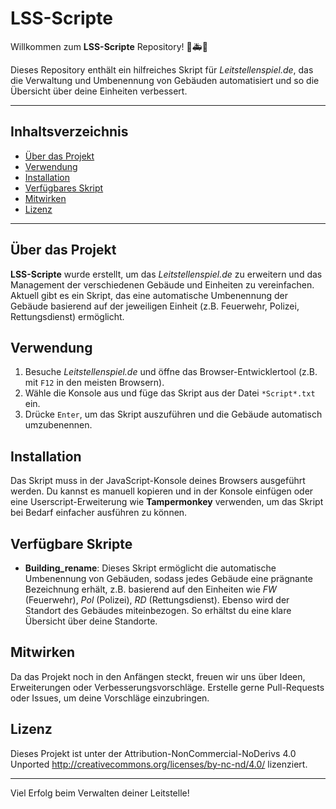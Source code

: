 # LSS-Scripte

Willkommen zum **LSS-Scripte** Repository! 🚒🚑🚓

Dieses Repository enthält ein hilfreiches Skript für *Leitstellenspiel.de*, das die Verwaltung und Umbenennung von Gebäuden automatisiert und so die Übersicht über deine Einheiten verbessert.

---

## Inhaltsverzeichnis

- [Über das Projekt](#über-das-projekt)
- [Verwendung](#verwendung)
- [Installation](#installation)
- [Verfügbares Skript](#verfügbares-skript)
- [Mitwirken](#mitwirken)
- [Lizenz](#lizenz)

---

## Über das Projekt

**LSS-Scripte** wurde erstellt, um das *Leitstellenspiel.de* zu erweitern und das Management der verschiedenen Gebäude und Einheiten zu vereinfachen. Aktuell gibt es ein Skript, das eine automatische Umbenennung der Gebäude basierend auf der jeweiligen Einheit (z.B. Feuerwehr, Polizei, Rettungsdienst) ermöglicht.

## Verwendung

1. Besuche *Leitstellenspiel.de* und öffne das Browser-Entwicklertool (z.B. mit `F12` in den meisten Browsern).
2. Wähle die Konsole aus und füge das Skript aus der Datei `*Script*.txt` ein.
3. Drücke `Enter`, um das Skript auszuführen und die Gebäude automatisch umzubenennen.

## Installation

Das Skript muss in der JavaScript-Konsole deines Browsers ausgeführt werden. Du kannst es manuell kopieren und in der Konsole einfügen oder eine Userscript-Erweiterung wie **Tampermonkey** verwenden, um das Skript bei Bedarf einfacher ausführen zu können.

## Verfügbare Skripte

- **Building_rename**: Dieses Skript ermöglicht die automatische Umbenennung von Gebäuden, sodass jedes Gebäude eine prägnante Bezeichnung erhält, z.B. basierend auf den Einheiten wie *FW* (Feuerwehr), *Pol* (Polizei), *RD* (Rettungsdienst). Ebenso wird der Standort des Gebäudes miteinbezogen. So erhältst du eine klare Übersicht über deine Standorte.

## Mitwirken

Da das Projekt noch in den Anfängen steckt, freuen wir uns über Ideen, Erweiterungen oder Verbesserungsvorschläge. Erstelle gerne Pull-Requests oder Issues, um deine Vorschläge einzubringen.

## Lizenz

Dieses Projekt ist unter der Attribution-NonCommercial-NoDerivs 4.0 Unported <http://creativecommons.org/licenses/by-nc-nd/4.0/> lizenziert.

---

Viel Erfolg beim Verwalten deiner Leitstelle!

